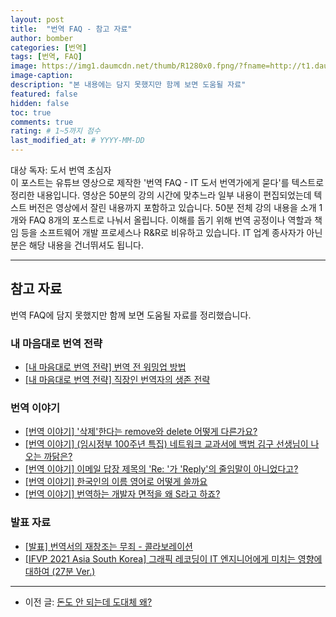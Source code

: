 ```yaml
---
layout: post
title:  "번역 FAQ - 참고 자료"
author: bomber
categories: [번역]
tags: [번역, FAQ]
image: https://img1.daumcdn.net/thumb/R1280x0.fpng/?fname=http://t1.daumcdn.net/brunch/service/user/96Gy/image/j8z8PIKan7x4MBtdAlNS1S6k6Tc.png
image-caption: 
description: "본 내용에는 담지 못했지만 함께 보면 도움될 자료"
featured: false
hidden: false
toc: true
comments: true
rating: # 1~5까지 점수
last_modified_at: # YYYY-MM-DD
---
```



<div class="note">
<p>
대상 독자: 도서 번역 초심자<br/>
이 포스트는 유튜브 영상으로 제작한 '번역 FAQ - IT 도서 번역가에게 묻다'를 텍스트로 정리한 내용입니다. 영상은 50분의 강의 시간에 맞추느라 일부 내용이 편집되었는데 텍스트 버전은 영상에서 잘린 내용까지 포함하고 있습니다. 50분 전체 강의 내용을 소개 1개와 FAQ 8개의 포스트로 나눠서 올립니다. 
이해를 돕기 위해 번역 공정이나 역할과 책임 등을 소프트웨어 개발 프로세스나 R&R로 비유하고 있습니다. IT 업계 종사자가 아닌 분은 해당 내용을 건너뛰셔도 됩니다.
</p>
</div>

<hr/>

## 참고 자료
번역 FAQ에 담지 못했지만 함께 보면 도움될 자료를 정리했습니다. 

### 내 마음대로 번역 전략
<ul>
<li><a href="https://youtu.be/qsYkg47UBt4" target="_blank">
[내 마음대로 번역 전략] 번역 전 워밍업 방법
</a></li>
<li><a href="https://youtu.be/ibaIH15zkpg" target="_blank">
[내 마음대로 번역 전략] 직장인 번역자의 생존 전략
</a></li>
</ul>

### 번역 이야기
<ul>
<li><a href="https://youtu.be/dfFYZbXZYpk" target="_blank">
[번역 이야기] '삭제'한다는 remove와 delete 어떻게 다른가요?
</a></li>
<li><a href="https://youtu.be/GlMLsShkECI" target="_blank">
[번역 이야기] (임시정부 100주년 특집) 네트워크 교과서에 백범 김구 선생님이 나오는 까닭은?
</a></li>
<li><a href="https://youtu.be/RvqNCNbmqK8" target="_blank">
[번역 이야기] 이메일 답장 제목의 'Re: '가 'Reply'의 줄임말이 아니었다고?
</a></li>
<li><a href="https://youtu.be/Z8w1NPxSbok" target="_blank">
[번역 이야기] 한국인의 이름 영어로 어떻게 쓸까요
</a></li>
<li><a href="https://youtu.be/wV3N3I1zqtY" target="_blank">
[번역 이야기] 번역하는 개발자 면적을 왜 S라고 하죠?
</a></li>
</ul>

### 발표 자료
<ul>
<li><a href="https://youtu.be/LGB5mPyLCoc" target="_blank">
[발표] 번역서의 재창조는 무죄 - 콜라보레이션
</a></li>
<li><a href="https://youtu.be/n37PbWTWwjs" target="_blank">
[IFVP 2021 Asia South Korea] 그래픽 레코딩이 IT 엔지니어에게 미치는 영향에 대하여 (27분 Ver.)
</a></li>
</ul>

<hr/>

<ul>
<li>
이전 글: <a href="{{ site.baseurl }}/faq-09-why" target="_blank">돈도 안 되는데 도대체 왜?</a>
</li>
</ul>